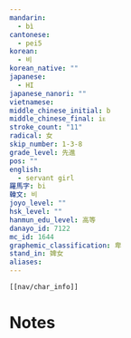 ```yaml
---
mandarin:
  - bì
cantonese:
  - pei5
korean:
  - 비
korean_native: ""
japanese:
  - HI
japanese_nanori: ""
vietnamese:
middle_chinese_initial: b
middle_chinese_final: iᴇ
stroke_count: "11"
radical: 女
skip_number: 1-3-8
grade_level: 先進
pos: ""
english:
  - servant girl
羅馬字: bi
韓文: 비
joyo_level: ""
hsk_level: ""
hanmun_edu_level: 高等
danayo_id: 7122
mc_id: 1644
graphemic_classification: 卑
stand_in: 婢女
aliases:
---
```

```meta-bind-embed
[[nav/char_info]]
```

# Notes
